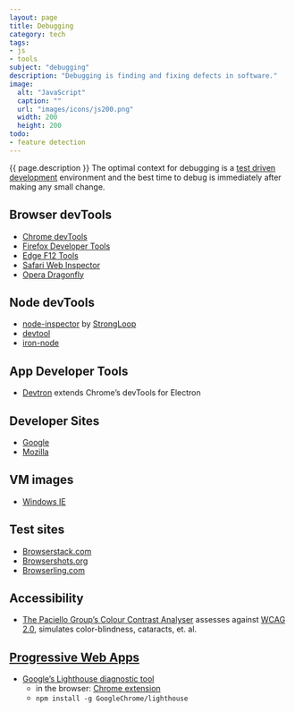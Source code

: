 ```yaml
---
layout: page
title: Debugging
category: tech
tags:
- js
- tools
subject: "debugging"
description: "Debugging is finding and fixing defects in software."
image:
  alt: "JavaScript"
  caption: ""
  url: "images/icons/js200.png"
  width: 200
  height: 200
todo:
- feature detection
---
```


{{ page.description }}
The optimal context for debugging is a
[test driven development]({{site.baseurl}}tech/testing.html)
environment and the best time to debug is immediately
after making any small change.

Browser devTools
-----
* [Chrome devTools](https://developer.chrome.com/devtools/index)
* [Firefox Developer Tools](https://developer.mozilla.org/en-US/docs/Tools)
* [Edge F12 Tools](https://developer.microsoft.com/en-us/microsoft-edge/platform/documentation/f12-devtools-guide/)
* [Safari Web Inspector](https://developer.apple.com/library/safari/documentation/AppleApplications/Conceptual/Safari_Developer_Guide/Introduction/Introduction.html)
* [Opera Dragonfly](https://www.opera.com/dragonfly/)

Node devTools
----
* [node-inspector](https://github.com/node-inspector/node-inspector) by [StrongLoop](https://strongloop.com/)
* [devtool](https://github.com/Jam3/devtool)
* [iron-node](https://github.com/s-a/iron-node)

App Developer Tools
----
* [Devtron](http://electron.atom.io/devtron) extends Chrome’s devTools for Electron

Developer Sites
-----
* [Google](https://developers.google.com/)
* [Mozilla](https://developer.mozilla.org/)

VM images
-----
* [Windows IE](https://developer.microsoft.com/en-us/microsoft-edge/tools/vms/)

Test sites
-----
* [Browserstack.com](https://www.browserstack.com/)
* [Browsershots.org](http://browsershots.org/)
* [Browserling.com](https://www.browserling.com/)

Accessibility
-----
* [The Paciello Group’s Colour Contrast Analyser](https://www.paciellogroup.com/resources/contrastanalyser/) assesses against [WCAG 2.0](https://www.w3.org/TR/WCAG20/ "Web Content Accessibility Guidelines"), simulates color-blindness, cataracts, et. al.

[Progressive Web Apps](https://developers.google.com/web/progressive-web-apps/)
-----
* [Google’s Lighthouse diagnostic tool](https://github.com/GoogleChrome/lighthouse)
    * in the browser: [Chrome extension](https://chrome.google.com/webstore/detail/lighthouse/blipmdconlkpinefehnmjammfjpmpbjk "Requires Chrome version 52 or higher")
    * ```npm install -g GoogleChrome/lighthouse```
